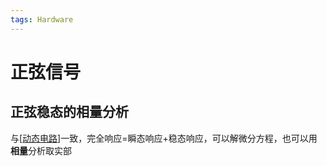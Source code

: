 ```yaml
---
tags: Hardware
---
```


# 正弦信号

## 正弦稳态的相量分析

与[[动态电路]]一致，完全响应=瞬态响应+稳态响应，可以解微分方程，也可以用**相量**分析取实部

[//begin]: # "Autogenerated link references for markdown compatibility"
[动态电路]: %E5%8A%A8%E6%80%81%E7%94%B5%E8%B7%AF.md "动态电路"
[//end]: # "Autogenerated link references"
